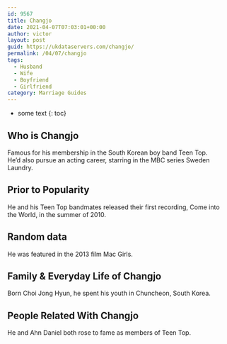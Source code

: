 ```yaml
---
id: 9567
title: Changjo
date: 2021-04-07T07:03:01+00:00
author: victor
layout: post
guid: https://ukdataservers.com/changjo/
permalink: /04/07/changjo
tags:
  - Husband
  - Wife
  - Boyfriend
  - Girlfriend
category: Marriage Guides
---
```


* some text
{: toc}


## Who is Changjo



Famous for his membership in the South Korean boy band Teen Top. He&#8217;d also pursue an acting career, starring in the MBC series Sweden Laundry.

                
                
                
## Prior to Popularity



He and his Teen Top bandmates released their first recording, Come into the World, in the summer of 2010.

                
                
                
## Random data



He was featured in the 2013 film Mac Girls.

                
                
                
## Family & Everyday Life of Changjo



Born Choi Jong Hyun, he spent his youth in Chuncheon, South Korea.

                
                
                
## People Related With Changjo



He and Ahn Daniel both rose to fame as members of Teen Top.

                
              
            
          
          
          